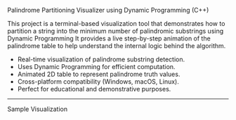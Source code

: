 Palindrome Partitioning Visualizer using Dynamic Programming (C++)

This project is a terminal-based visualization tool that demonstrates how to partition a string into the minimum number of palindromic substrings using Dynamic Programming
It provides a live step-by-step animation of the palindrome table to help understand the internal logic behind the algorithm.


-  Real-time visualization of palindrome substring detection.
-  Uses Dynamic Programming for efficient computation.
- Animated 2D table to represent palindrome truth values.
-  Cross-platform compatibility (Windows, macOS, Linux).
-  Perfect for educational and demonstrative purposes.

---

Sample Visualization

